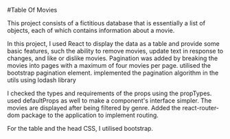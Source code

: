 #Table Of Movies

This project consists of a fictitious database that is essentially a list of objects, each of which contains information about a movie. 

In this project, I used React to display the data as a table and provide some basic features, such the ability to remove movies, update text in response to changes, and like or dislike movies.
Pagination was added by breaking the movies into pages with a maximum of four movies per page. utilised the bootstrap pagination element. implemented the pagination algorithm in the utils using lodash library

I checked the types and requirements of the props using the propTypes. used defaultProps as well to make a component's interface simpler. The movies are displayed after being filtered by genre. Added the react-router-dom package to the application to implement routing.

For the table and the head CSS, I utilised bootstrap.
